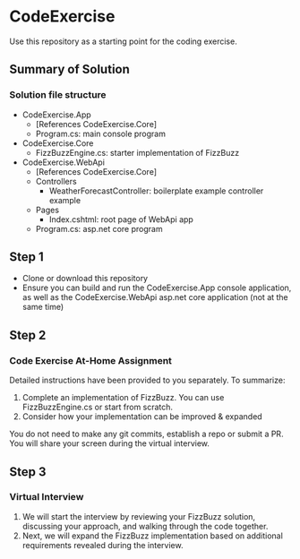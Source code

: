 ﻿# CodeExercise

Use this repository as a starting point for the coding exercise.

## Summary of Solution

### Solution file structure

- CodeExercise.App
  - [References CodeExercise.Core]
  - Program.cs: main console program
- CodeExercise.Core
  - FizzBuzzEngine.cs: starter implementation of FizzBuzz
- CodeExercise.WebApi
  - [References CodeExercise.Core]
  - Controllers
    - WeatherForecastController: boilerplate example controller example
  - Pages
    - Index.cshtml: root page of WebApi app
  - Program.cs: asp.net core program

## Step 1

- Clone or download this repository
- Ensure you can build and run the CodeExercise.App console application, as well as the CodeExercise.WebApi asp.net core application (not at the same time)

## Step 2

### Code Exercise At-Home Assignment

Detailed instructions have been provided to you separately. To summarize:

1. Complete an implementation of FizzBuzz. You can use FizzBuzzEngine.cs or start from scratch.
2. Consider how your implementation can be improved & expanded

You do not need to make any git commits, establish a repo or submit a PR. You will share your screen during the virtual interview.

## Step 3

### Virtual Interview

1. We will start the interview by reviewing your FizzBuzz solution, discussing your approach, and walking through the code together.
2. Next, we will expand the FizzBuzz implementation based on additional requirements revealed during the interview.
